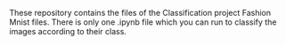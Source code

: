 These repository contains the files of the Classification project Fashion Mnist files. There is only one .ipynb file which you can run to classify the images according to their class.
